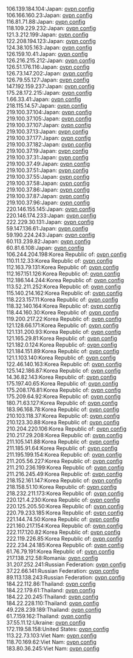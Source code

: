 106.139.184.104:Japan: [ovpn config](vpn/106_139_184_104.ovpn)  
106.166.160.23:Japan: [ovpn config](vpn/106_166_160_23.ovpn)  
116.81.71.88:Japan: [ovpn config](vpn/116_81_71_88.ovpn)  
118.109.229.232:Japan: [ovpn config](vpn/118_109_229_232.ovpn)  
121.3.212.199:Japan: [ovpn config](vpn/121_3_212_199.ovpn)  
122.208.194.123:Japan: [ovpn config](vpn/122_208_194_123.ovpn)  
124.38.105.163:Japan: [ovpn config](vpn/124_38_105_163.ovpn)  
126.159.10.41:Japan: [ovpn config](vpn/126_159_10_41.ovpn)  
126.216.215.212:Japan: [ovpn config](vpn/126_216_215_212.ovpn)  
126.51.176.116:Japan: [ovpn config](vpn/126_51_176_116.ovpn)  
126.73.147.202:Japan: [ovpn config](vpn/126_73_147_202.ovpn)  
126.79.55.127:Japan: [ovpn config](vpn/126_79_55_127.ovpn)  
147.192.159.237:Japan: [ovpn config](vpn/147_192_159_237.ovpn)  
175.28.172.215:Japan: [ovpn config](vpn/175_28_172_215.ovpn)  
1.66.33.41:Japan: [ovpn config](vpn/1_66_33_41.ovpn)  
218.115.14.57:Japan: [ovpn config](vpn/218_115_14_57.ovpn)  
219.100.37.104:Japan: [ovpn config](vpn/219_100_37_104.ovpn)  
219.100.37.105:Japan: [ovpn config](vpn/219_100_37_105.ovpn)  
219.100.37.107:Japan: [ovpn config](vpn/219_100_37_107.ovpn)  
219.100.37.13:Japan: [ovpn config](vpn/219_100_37_13.ovpn)  
219.100.37.177:Japan: [ovpn config](vpn/219_100_37_177.ovpn)  
219.100.37.182:Japan: [ovpn config](vpn/219_100_37_182.ovpn)  
219.100.37.19:Japan: [ovpn config](vpn/219_100_37_19.ovpn)  
219.100.37.31:Japan: [ovpn config](vpn/219_100_37_31.ovpn)  
219.100.37.49:Japan: [ovpn config](vpn/219_100_37_49.ovpn)  
219.100.37.51:Japan: [ovpn config](vpn/219_100_37_51.ovpn)  
219.100.37.55:Japan: [ovpn config](vpn/219_100_37_55.ovpn)  
219.100.37.58:Japan: [ovpn config](vpn/219_100_37_58.ovpn)  
219.100.37.86:Japan: [ovpn config](vpn/219_100_37_86.ovpn)  
219.100.37.87:Japan: [ovpn config](vpn/219_100_37_87.ovpn)  
219.100.37.96:Japan: [ovpn config](vpn/219_100_37_96.ovpn)  
220.146.155.145:Japan: [ovpn config](vpn/220_146_155_145.ovpn)  
220.146.174.233:Japan: [ovpn config](vpn/220_146_174_233.ovpn)  
222.229.30.131:Japan: [ovpn config](vpn/222_229_30_131.ovpn)  
59.147.136.61:Japan: [ovpn config](vpn/59_147_136_61.ovpn)  
59.190.224.243:Japan: [ovpn config](vpn/59_190_224_243.ovpn)  
60.113.239.82:Japan: [ovpn config](vpn/60_113_239_82.ovpn)  
60.81.6.108:Japan: [ovpn config](vpn/60_81_6_108.ovpn)  
106.244.204.198:Korea Republic of: [ovpn config](vpn/106_244_204_198.ovpn)  
110.11.12.33:Korea Republic of: [ovpn config](vpn/110_11_12_33.ovpn)  
112.163.79.131:Korea Republic of: [ovpn config](vpn/112_163_79_131.ovpn)  
112.167.151.126:Korea Republic of: [ovpn config](vpn/112_167_151_126.ovpn)  
112.186.144.244:Korea Republic of: [ovpn config](vpn/112_186_144_244.ovpn)  
113.52.211.252:Korea Republic of: [ovpn config](vpn/113_52_211_252.ovpn)  
115.140.214.162:Korea Republic of: [ovpn config](vpn/115_140_214_162.ovpn)  
118.223.157.11:Korea Republic of: [ovpn config](vpn/118_223_157_11.ovpn)  
118.32.140.164:Korea Republic of: [ovpn config](vpn/118_32_140_164.ovpn)  
118.44.160.30:Korea Republic of: [ovpn config](vpn/118_44_160_30.ovpn)  
119.200.217.22:Korea Republic of: [ovpn config](vpn/119_200_217_22.ovpn)  
121.128.66.171:Korea Republic of: [ovpn config](vpn/121_128_66_171.ovpn)  
121.131.200.93:Korea Republic of: [ovpn config](vpn/121_131_200_93.ovpn)  
121.165.29.81:Korea Republic of: [ovpn config](vpn/121_165_29_81.ovpn)  
121.182.0.124:Korea Republic of: [ovpn config](vpn/121_182_0_124.ovpn)  
121.184.151.89:Korea Republic of: [ovpn config](vpn/121_184_151_89.ovpn)  
121.1.103.140:Korea Republic of: [ovpn config](vpn/121_1_103_140.ovpn)  
122.46.140.163:Korea Republic of: [ovpn config](vpn/122_46_140_163.ovpn)  
125.142.186.87:Korea Republic of: [ovpn config](vpn/125_142_186_87.ovpn)  
14.36.82.143:Korea Republic of: [ovpn config](vpn/14_36_82_143.ovpn)  
175.197.40.65:Korea Republic of: [ovpn config](vpn/175_197_40_65.ovpn)  
175.208.176.81:Korea Republic of: [ovpn config](vpn/175_208_176_81.ovpn)  
175.209.64.92:Korea Republic of: [ovpn config](vpn/175_209_64_92.ovpn)  
180.71.63.127:Korea Republic of: [ovpn config](vpn/180_71_63_127.ovpn)  
183.96.168.78:Korea Republic of: [ovpn config](vpn/183_96_168_78.ovpn)  
210.103.118.37:Korea Republic of: [ovpn config](vpn/210_103_118_37.ovpn)  
210.123.30.88:Korea Republic of: [ovpn config](vpn/210_123_30_88.ovpn)  
210.204.220.106:Korea Republic of: [ovpn config](vpn/210_204_220_106.ovpn)  
210.217.29.208:Korea Republic of: [ovpn config](vpn/210_217_29_208.ovpn)  
211.105.141.88:Korea Republic of: [ovpn config](vpn/211_105_141_88.ovpn)  
211.185.91.64:Korea Republic of: [ovpn config](vpn/211_185_91_64.ovpn)  
211.195.199.154:Korea Republic of: [ovpn config](vpn/211_195_199_154.ovpn)  
211.205.56.227:Korea Republic of: [ovpn config](vpn/211_205_56_227.ovpn)  
211.210.236.199:Korea Republic of: [ovpn config](vpn/211_210_236_199.ovpn)  
211.216.245.49:Korea Republic of: [ovpn config](vpn/211_216_245_49.ovpn)  
218.152.161.147:Korea Republic of: [ovpn config](vpn/218_152_161_147.ovpn)  
218.158.51.10:Korea Republic of: [ovpn config](vpn/218_158_51_10.ovpn)  
218.232.211.173:Korea Republic of: [ovpn config](vpn/218_232_211_173.ovpn)  
220.121.4.230:Korea Republic of: [ovpn config](vpn/220_121_4_230.ovpn)  
220.125.205.50:Korea Republic of: [ovpn config](vpn/220_125_205_50.ovpn)  
220.79.233.185:Korea Republic of: [ovpn config](vpn/220_79_233_185.ovpn)  
221.144.74.50:Korea Republic of: [ovpn config](vpn/221_144_74_50.ovpn)  
221.160.217.154:Korea Republic of: [ovpn config](vpn/221_160_217_154.ovpn)  
222.117.120.82:Korea Republic of: [ovpn config](vpn/222_117_120_82.ovpn)  
222.119.226.85:Korea Republic of: [ovpn config](vpn/222_119_226_85.ovpn)  
222.234.24.185:Korea Republic of: [ovpn config](vpn/222_234_24_185.ovpn)  
61.76.79.191:Korea Republic of: [ovpn config](vpn/61_76_79_191.ovpn)  
217.138.212.58:Romania: [ovpn config](vpn/217_138_212_58.ovpn)  
31.207.252.241:Russian Federation: [ovpn config](vpn/31_207_252_241.ovpn)  
37.22.66.141:Russian Federation: [ovpn config](vpn/37_22_66_141.ovpn)  
89.113.138.243:Russian Federation: [ovpn config](vpn/89_113_138_243.ovpn)  
184.22.112.86:Thailand: [ovpn config](vpn/184_22_112_86.ovpn)  
184.22.179.61:Thailand: [ovpn config](vpn/184_22_179_61.ovpn)  
184.22.20.245:Thailand: [ovpn config](vpn/184_22_20_245.ovpn)  
184.22.228.110:Thailand: [ovpn config](vpn/184_22_228_110.ovpn)  
49.228.239.189:Thailand: [ovpn config](vpn/49_228_239_189.ovpn)  
61.7.159.162:Thailand: [ovpn config](vpn/61_7_159_162.ovpn)  
37.55.11.12:Ukraine: [ovpn config](vpn/37_55_11_12.ovpn)  
172.119.58.158:United States: [ovpn config](vpn/172_119_58_158.ovpn)  
113.22.73.103:Viet Nam: [ovpn config](vpn/113_22_73_103.ovpn)  
118.70.169.62:Viet Nam: [ovpn config](vpn/118_70_169_62.ovpn)  
183.80.36.245:Viet Nam: [ovpn config](vpn/183_80_36_245.ovpn)  
